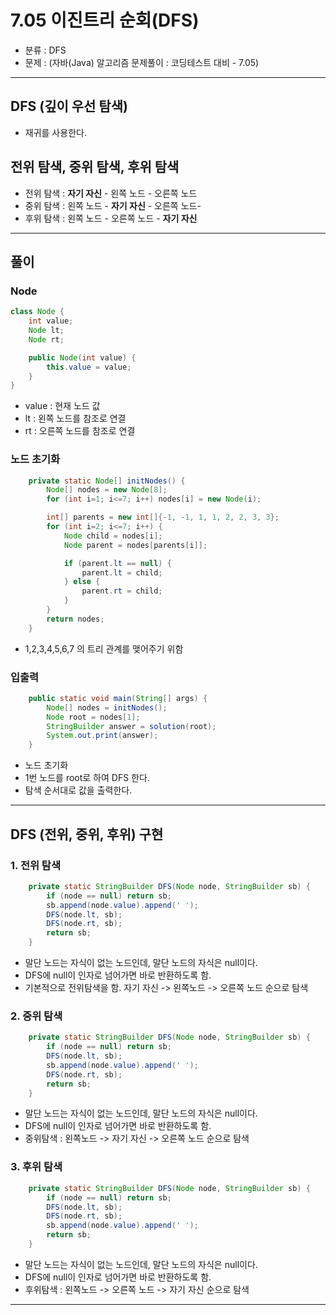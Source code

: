 # 7.05 이진트리 순회(DFS)
- 분류 : DFS
- 문제 : (자바(Java) 알고리즘 문제풀이 : 코딩테스트 대비 - 7.05)

---

## DFS (깊이 우선 탐색)
- 재귀를 사용한다.

## 전위 탐색, 중위 탐색, 후위 탐색
- 전위 탐색 : **자기 자신** - 왼쪽 노드 - 오른쪽 노드
- 중위 탐색 : 왼쪽 노드 - **자기 자신** - 오른쪽 노드-
- 후위 탐색 : 왼쪽 노드 - 오른쪽 노드 - **자기 자신**

---

## 풀이

### Node
```java
class Node {
    int value;
    Node lt;
    Node rt;

    public Node(int value) {
        this.value = value;
    }
}
```
- value : 현재 노드 값
- lt : 왼쪽 노드를 참조로 연결
- rt : 오른쪽 노드를 참조로 연결

### 노드 초기화
```java
    private static Node[] initNodes() {
        Node[] nodes = new Node[8];
        for (int i=1; i<=7; i++) nodes[i] = new Node(i);

        int[] parents = new int[]{-1, -1, 1, 1, 2, 2, 3, 3};
        for (int i=2; i<=7; i++) {
            Node child = nodes[i];
            Node parent = nodes[parents[i]];

            if (parent.lt == null) {
                parent.lt = child;
            } else {
                parent.rt = child;
            }
        }
        return nodes;
    }
```
- 1,2,3,4,5,6,7 의 트리 관계를 맺어주기 위함

### 입출력
```java
    public static void main(String[] args) {
        Node[] nodes = initNodes();
        Node root = nodes[1];
        StringBuilder answer = solution(root);
        System.out.print(answer);
    }
```
- 노드 초기화
- 1번 노드를 root로 하여 DFS 한다.
- 탐색 순서대로 값을 출력한다.

---

## DFS (전위, 중위, 후위) 구현

### 1. 전위 탐색
```java
    private static StringBuilder DFS(Node node, StringBuilder sb) {
        if (node == null) return sb;
        sb.append(node.value).append(' ');
        DFS(node.lt, sb);
        DFS(node.rt, sb);
        return sb;
    }
```
- 말단 노드는 자식이 없는 노드인데, 말단 노드의 자식은 null이다.
- DFS에 null이 인자로 넘어가면 바로 반환하도록 함.
- 기본적으로 전위탐색을 함. 자기 자신 -> 왼쪽노드 -> 오른쪽 노드 순으로 탐색

### 2. 중위 탐색
```java
    private static StringBuilder DFS(Node node, StringBuilder sb) {
        if (node == null) return sb;
        DFS(node.lt, sb);
        sb.append(node.value).append(' ');
        DFS(node.rt, sb);
        return sb;
    }
```
- 말단 노드는 자식이 없는 노드인데, 말단 노드의 자식은 null이다.
- DFS에 null이 인자로 넘어가면 바로 반환하도록 함.
- 중위탐색 : 왼쪽노드 -> 자기 자신 -> 오른쪽 노드 순으로 탐색

### 3. 후위 탐색
```java
    private static StringBuilder DFS(Node node, StringBuilder sb) {
        if (node == null) return sb;
        DFS(node.lt, sb);
        DFS(node.rt, sb);
        sb.append(node.value).append(' ');
        return sb;
    }
```
- 말단 노드는 자식이 없는 노드인데, 말단 노드의 자식은 null이다.
- DFS에 null이 인자로 넘어가면 바로 반환하도록 함.
- 후위탐색 : 왼쪽노드 -> 오른쪽 노드 -> 자기 자신 순으로 탐색

---
